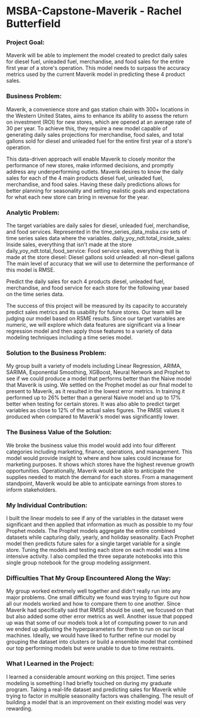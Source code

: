 # MSBA-Capstone-Maverik - Rachel Butterfield

### Project Goal: 

Maverik will be able to implement the model created to predict daily sales for diesel fuel, unleaded fuel, merchandise, and food sales for the entire first year of a store's operation. This model needs to surpass the accuracy metrics used by the current Maverik model in predicting these 4 product sales.

### Business Problem: 

Maverik, a convenience store and gas station chain with 300+ locations in the Western United States, aims to enhance its ability to assess the return on investment (ROI) for new stores, which are opened at an average rate of 30 per year. To achieve this, they require a new model capable of generating daily sales projections for merchandise, food sales, and total gallons sold for diesel and unleaded fuel for the entire first year of a store's operation.

This data-driven approach will enable Maverik to closely monitor the performance of new stores, make informed decisions, and promptly address any underperforming outlets. Maverik desires to know the daily sales for each of the 4 main products diesel fuel, unleaded fuel, merchandise, and food sales. Having these daily predictions allows for better planning for seasonality and setting realistic goals and expectations for what each new store can bring in revenue for the year.

### Analytic Problem: 

The target variables are daily sales for diesel, unleaded fuel, merchandise, and food services. Represented in the time_series_data_msba.csv sets of time series sales data where the variables.
daily_yoy_ndt.total_inside_sales: Inside sales, everything that isn't made at the store
daily_yoy_ndt.total_food_service: Food service sales, everything that is made at the store
diesel: Diesel gallons sold
unleaded: all non-diesel gallons
The main level of accuracy that we will use to determine the performance of this model is RMSE. 

Predict the daily sales for each 4 products diesel, unleaded fuel, merchandise, and food service for each store for the following year based on the time series data.

The success of this project will be measured by its capacity to accurately predict sales metrics and its usability for future stores. Our team will be judging our model based on RSME results. Since our target variables are numeric, we will explore which data features are significant via a linear regression model and then apply those features to a variety of data modeling techniques including a time series model.

### Solution to the Business Problem:

My group built a variety of models including Linear Regression, ARIMA, SARIMA, Exponential Smoothing, XGBoost, Neural Network and Prophet to see if we could produce a model that performs better than the Naive model that Maverik is using. We settled on the Prophet model as our final model to present to Maverik, as it resulted in the lowest error metrics. In training it performed up to 26% better than a general Naive model and up to 17% better when testing for certain stores. It was also able to predict target variables as close to 12% of the actual sales figures. The RMSE values it produced when compared to Maverik's model was significantly lower. 

### The Business Value of the Solution:

We broke the business value this model would add into four different categories including marketing, finance, operations, and management. This model would provide insight to where and how sales could increase for marketing purposes. It shows which stores have the highest revenue growth opportunities. Operationally, Maverik would be able to anticipate the supplies needed to match the demand for each stores. From a management standpoint, Maverik would be able to anticipate earnings from stores to inform stakeholders. 

### My Individual Contribution: 

I built the linear models to see if any of the variables in the dataset were significant and then applied that information as much as possible to my four Prophet models. The Prophet models aggregate the entire combined datasets while capturing daily, yearly, and holiday seasonality. Each Prophet model then predicts future sales for a single target variable for a single store. Tuning the models and testing each store on each model was a time intensive activity. I also compiled the three separate notebooks into this single group notebook for the group modeling assignment.

### Difficulties That My Group Encountered Along the Way:

My group worked extremely well together and didn't really run into any major problems. One small difficulty we found was trying to figure out how all our models worked and how to compare them to one another. Since Maverik had specifically said that RMSE should be used, we focused on that but also added some other error metrics as well. Another issue that popped up was that some of our models took a lot of computing power to run and we ended up adjusting the hyperparameters for them to run on our local machines. Ideally, we would have liked to further refine our model by grouping the dataset into clusters or build a ensemble model that combined our top performing models but were unable to due to time restraints. 

### What I Learned in the Project:

I learned a considerable amount working on this project. Time series modeling is something I had briefly touched on during my graduate program. Taking a real-life dataset and predicting sales for Maverik while trying to factor in multiple seasonality factors was challenging.  The result of building a model that is an improvement on their existing model was very rewarding.

